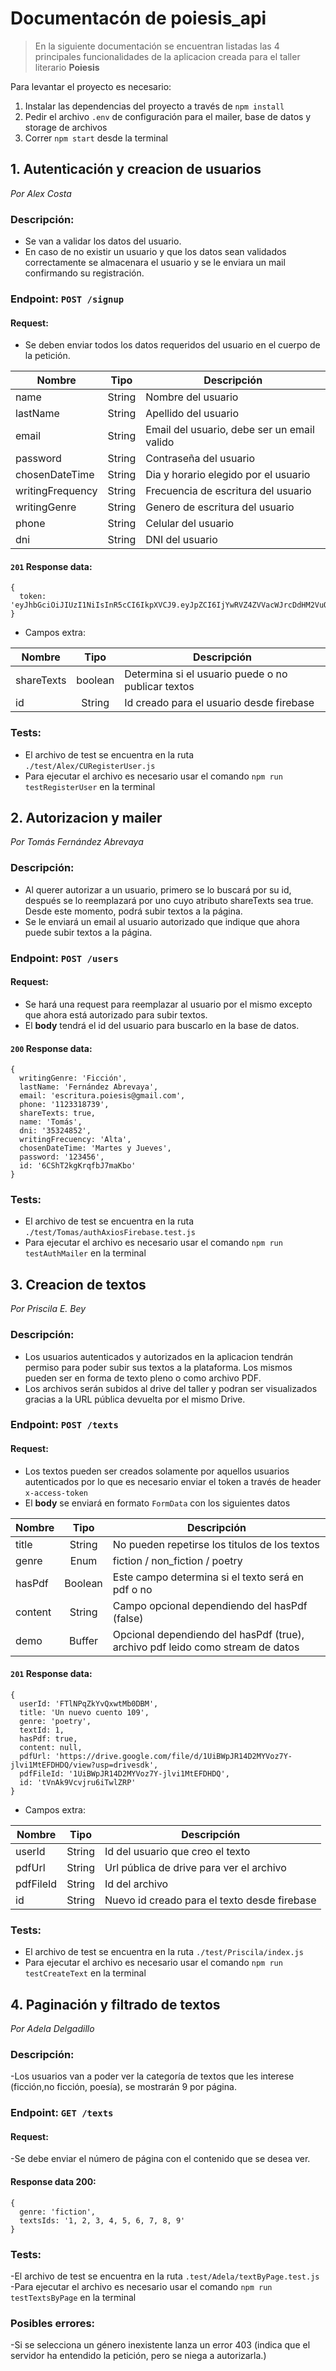# Documentacón de poiesis_api

> En la siguiente documentación se encuentran listadas las 4 principales funcionalidades de la aplicacion creada para el taller literario **Poiesis**

Para levantar el proyecto es necesario:
1. Instalar las dependencias del proyecto a través de `npm install`
2. Pedir el archivo `.env` de configuración para el mailer, base de datos y storage de archivos
3. Correr `npm start` desde la terminal

## 1. Autenticación y creacion de usuarios
*Por Alex Costa*

### Descripción:

- Se van a validar los datos del usuario.
- En caso de no existir un usuario y que los datos sean validados correctamente se almacenara el usuario y se le enviara un mail confirmando su registración.

### Endpoint: `POST /signup`

#### Request:
- Se deben enviar todos los datos requeridos del usuario en el cuerpo de la petición.

| Nombre   |  Tipo  | Descripción                    |
| -------- | :----: | ------------------------------ |
| name     |  String   | Nombre del usuario |
| lastName     |  String   | Apellido del usuario |
| email     |  String   | Email del usuario, debe ser un email valido |
| password   | String | Contraseña del usuario |
| chosenDateTime   | String | Dia y horario elegido por el usuario |
| writingFrequency   | String | Frecuencia de escritura del usuario |
| writingGenre   | String | Genero de escritura del usuario |
| phone   | String | Celular del usuario |
| dni   | String | DNI del usuario |

#### `201` Response data:

```
{
  token: 'eyJhbGciOiJIUzI1NiIsInR5cCI6IkpXVCJ9.eyJpZCI6IjYwRVZ4ZVVacWJrcDdHM2VuQ0tjIiwiaWF0IjoxNjI0Mjg2NjI4fQ.NE06_k9FMVCJvp2bmcCu7tsvBO5YKTmoQwnJa4Rz1qQ'    
}
```
- Campos extra:

| Nombre   |  Tipo  | Descripción                    |
| -------- | :----: | ------------------------------ |
| shareTexts     |  boolean   | Determina si el usuario puede o no publicar textos |
| id     |  String   | Id creado para el usuario desde firebase |

### Tests: 
- El archivo de test se encuentra en la ruta `./test/Alex/CURegisterUser.js`
- Para ejecutar el archivo es necesario usar el comando `npm run testRegisterUser` en la terminal


## 2. Autorizacion y mailer
*Por Tomás Fernández Abrevaya*

### Descripción:

- Al querer autorizar a un usuario, primero se lo buscará por su id, después se lo reemplazará por uno cuyo atributo shareTexts sea true. Desde este momento, podrá subir textos a la página.
- Se le enviará un email al usuario autorizado que indique que ahora puede subir textos a la página.

### Endpoint: `POST /users`

#### Request:
- Se hará una request para reemplazar al usuario por el mismo excepto que ahora está autorizado para subir textos.
- El **body** tendrá el id del usuario para buscarlo en la base de datos.

#### `200` Response data:

```
{
  writingGenre: 'Ficción',
  lastName: 'Fernández Abrevaya',
  email: 'escritura.poiesis@gmail.com',
  phone: '1123318739',
  shareTexts: true,
  name: 'Tomás',
  dni: '35324852',
  writingFrecuency: 'Alta',
  chosenDateTime: 'Martes y Jueves',
  password: '123456',
  id: '6CShT2kgKrqfbJ7maKbo'
}
```

### Tests: 
- El archivo de test se encuentra en la ruta `./test/Tomas/authAxiosFirebase.test.js`
- Para ejecutar el archivo es necesario usar el comando `npm run testAuthMailer` en la terminal


## 3. Creacion de textos
*Por Priscila E. Bey*

### Descripción:

- Los usuarios autenticados y autorizados en la aplicacion tendrán permiso para poder subir sus textos a la plataforma. Los mismos pueden ser en forma de texto pleno o como archivo PDF. 
- Los archivos serán subidos al drive del taller y podran ser visualizados gracias a la URL pública devuelta por el mismo Drive.

### Endpoint: `POST /texts`

#### Request:
- Los textos pueden ser creados solamente por aquellos usuarios autenticados por lo que es necesario enviar el token a través de header `x-access-token`
- El **body** se enviará en formato `FormData` con los siguientes datos

| Nombre   |  Tipo  | Descripción                    |
| -------- | :----: | ------------------------------ |
| title     |  String   | No pueden repetirse los titulos de los textos |
| genre   | Enum | fiction / non_fiction / poetry |
| hasPdf | Boolean | Este campo determina si el texto será en pdf o no|
| content     |  String   | Campo opcional dependiendo del hasPdf (false) |
| demo      | Buffer | Opcional dependiendo del hasPdf (true), archivo pdf leido como stream de datos |

#### `201` Response data:

```
{
  userId: 'FTlNPqZkYvQxwtMb0DBM',
  title: 'Un nuevo cuento 109',
  genre: 'poetry',
  textId: 1,
  hasPdf: true,
  content: null,
  pdfUrl: 'https://drive.google.com/file/d/1UiBWpJR14D2MYVoz7Y-jlvi1MtEFDHDQ/view?usp=drivesdk',
  pdfFileId: '1UiBWpJR14D2MYVoz7Y-jlvi1MtEFDHDQ',
  id: 'tVnAk9Vcvjru6iTwlZRP'
}
```
- Campos extra:

| Nombre   |  Tipo  | Descripción                    |
| -------- | :----: | ------------------------------ |
| userId     |  String   | Id del usuario que creo el texto |
| pdfUrl   | String | Url pública de drive para ver el archivo |
| pdfFileId | String | Id del archivo |
| id     |  String   | Nuevo id creado para el texto desde firebase |

### Tests: 
- El archivo de test se encuentra en la ruta `./test/Priscila/index.js`
- Para ejecutar el archivo es necesario usar el comando `npm run testCreateText` en la terminal


## 4. Paginación y filtrado de textos
*Por Adela Delgadillo*

### Descripción:

-Los usuarios van a poder ver la categoría de textos que les interese (ficción,no ficción, poesía), se mostrarán 9 por página.

### Endpoint: `GET /texts`

#### Request:
-Se debe enviar el número de página con el contenido que se desea ver.

#### Response data 200:

```
{
  genre: 'fiction',
  textsIds: '1, 2, 3, 4, 5, 6, 7, 8, 9'
}
```
### Tests: 

-El archivo de test se encuentra en la ruta `.test/Adela/textByPage.test.js`
-Para ejecutar el archivo es necesario usar el comando `npm run testTextsByPage` en la terminal

### Posibles errores: 
-Si se selecciona un género inexistente lanza un error 403 (indica que el servidor ha entendido la petición, pero se niega a autorizarla.)
